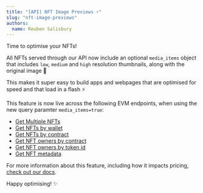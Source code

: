 ```yaml
---
title: "[API] NFT Image Previews ⚡"
slug: "nft-image-previews"
authors:
  name: Reuben Salisbury
---
```


Time to optimise your NFTs! 

All NFTs served through our API now include an optional `media_items` object that includes `low`, `medium` and `high` resolution thumbnails, along with the original image 🎉

This makes it super easy to build apps and webpages that are optimised for speed and that load in a flash ⚡

This feature is now live across the following EVM endpoints, when using the new query paramter `media_items=true`:

* [Get Multiple NFTs](https://docs.moralis.io/web3-data-api/reference/get-multiple-nfts) 
* [Get NFTs by wallet](https://docs.moralis.io/web3-data-api/reference/get-wallet-nfts)
* [Get NFTs by contract](https://docs.moralis.io/web3-data-api/reference/get-contract-nfts)
* [Get NFT owners by contract](https://docs.moralis.io/web3-data-api/reference/get-nft-owners)
* [Get NFT owners by token id](https://docs.moralis.io/web3-data-api/reference/get-nft-token-id-owners)
* [Get NFT metadata](https://docs.moralis.io/web3-data-api/reference/get-nft-metadata)

For more information about this feature, including how it impacts pricing, [check out our docs](/web3-data-api/evm/nft-image-previews).

Happy optimising! ✨
